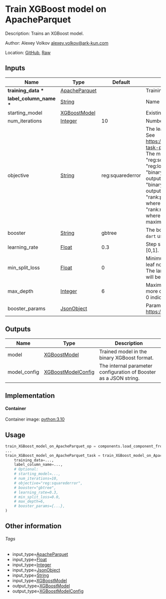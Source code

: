 <!-- BEGIN_GENERATED_CONTENT -->
# Train XGBoost model on ApacheParquet

Description: Trains an XGBoost model.

Author: Alexey Volkov <alexey.volkov@ark-kun.com>

Location: [GitHub](https://github.com/Ark-kun/pipeline_components/blob/master/components/XGBoost/Train/from_ApacheParquet/component.yaml), [Raw](https://raw.githubusercontent.com/Ark-kun/pipeline_components/master/components/XGBoost/Train/from_ApacheParquet/component.yaml)

## Inputs

|Name|Type|Default|Description|
|-|-|-|-|
|**training_data** **\***|[ApacheParquet]||Training data in the Apache Parquet format.|
|**label_column_name** **\***|[String]||Name of the column containing the label data.|
|starting_model|[XGBoostModel]||Existing trained model to start from (in the binary XGBoost format).|
|num_iterations|[Integer]|10|Number of boosting iterations.|
|objective|[String]|reg:squarederror|The learning task and the corresponding learning objective.<br/>See https://xgboost.readthedocs.io/en/latest/parameter.html#learning-task-parameters<br/>The most common values are:<br/>"reg:squarederror" - Regression with squared loss (default).<br/>"reg:logistic" - Logistic regression.<br/>"binary:logistic" - Logistic regression for binary classification, output probability.<br/>"binary:logitraw" - Logistic regression for binary classification, output score before logistic transformation<br/>"rank:pairwise" - Use LambdaMART to perform pairwise ranking where the pairwise loss is minimized<br/>"rank:ndcg" - Use LambdaMART to perform list-wise ranking where Normalized Discounted Cumulative Gain (NDCG) is maximized|
|booster|[String]|gbtree|The booster to use. Can be `gbtree`, `gblinear` or `dart`; `gbtree` and `dart` use tree based models while `gblinear` uses linear functions.|
|learning_rate|[Float]|0.3|Step size shrinkage used in update to prevents overfitting. Range: [0,1].|
|min_split_loss|[Float]|0|Minimum loss reduction required to make a further partition on a leaf node of the tree.<br/>The larger `min_split_loss` is, the more conservative the algorithm will be. Range: [0,Inf].|
|max_depth|[Integer]|6|Maximum depth of a tree. Increasing this value will make the model more complex and more likely to overfit.<br/>0 indicates no limit on depth. Range: [0,Inf].|
|booster_params|[JsonObject]||Parameters for the booster. See https://xgboost.readthedocs.io/en/latest/parameter.html|

## Outputs

|Name|Type|Description|
|-|-|-|
|model|[XGBoostModel]|Trained model in the binary XGBoost format.|
|model_config|[XGBoostModelConfig]|The internal parameter configuration of Booster as a JSON string.|

## Implementation

#### Container

Container image: [python:3.10](https://hub.docker.com/r/_/python)

## Usage

```python
train_XGBoost_model_on_ApacheParquet_op = components.load_component_from_url("https://raw.githubusercontent.com/Ark-kun/pipeline_components/master/components/XGBoost/Train/from_ApacheParquet/component.yaml")
...
train_XGBoost_model_on_ApacheParquet_task = train_XGBoost_model_on_ApacheParquet_op(
    training_data=...,
    label_column_name=...,
    # Optional:
    # starting_model=...,
    # num_iterations=10,
    # objective="reg:squarederror",
    # booster="gbtree",
    # learning_rate=0.3,
    # min_split_loss=0.0,
    # max_depth=6,
    # booster_params={...},
)
```

## Other information

###### Tags

* input_type=[ApacheParquet]
* input_type=[Float]
* input_type=[Integer]
* input_type=[JsonObject]
* input_type=[String]
* input_type=[XGBoostModel]
* output_type=[XGBoostModel]
* output_type=[XGBoostModelConfig]

[ApacheParquet]: https://github.com/Ark-kun/pipeline_components/tree/master/types/ApacheParquet
[Float]: https://github.com/Ark-kun/pipeline_components/tree/master/types/Float
[Integer]: https://github.com/Ark-kun/pipeline_components/tree/master/types/Integer
[JsonObject]: https://github.com/Ark-kun/pipeline_components/tree/master/types/JsonObject
[String]: https://github.com/Ark-kun/pipeline_components/tree/master/types/String
[XGBoostModel]: https://github.com/Ark-kun/pipeline_components/tree/master/types/XGBoostModel
[XGBoostModelConfig]: https://github.com/Ark-kun/pipeline_components/tree/master/types/XGBoostModelConfig
<!-- END_GENERATED_CONTENT -->

